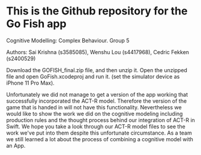 # This is the Github repository for the Go Fish app
Cognitive Modelling: Complex Behaviour. Group 5


Authors:
Sai Krishna (s3585085),
Wenshu Lou (s4417968),
Cedric Fekken (s2400529)



Download the GOFISH_final.zip file, and then unzip it.
Open the unzipped file and open GoFish.xcodeproj and run it. (set the simulator device as iPhone 11 Pro Max).


Unfortunately we did not manage to get a version of the app working that successfully incorporated the ACT-R model. Therefore the version of the game that is handed in will not have this functionality. Nevertheless we would like to show the work we did on the cognitive modeling including production rules and the thought process behind our integration of ACT-R in Swift. We hope you take a look through our ACT-R model files to see the work we've put into them despite this unfortunate circumstance. As a team we still learned a lot about the process of combining a cognitive model with an App.

